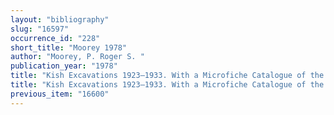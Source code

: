 ```yaml
---
layout: "bibliography"
slug: "16597"
occurrence_id: "228"
short_title: "Moorey 1978"
author: "Moorey, P. Roger S. "
publication_year: "1978"
title: "Kish Excavations 1923–1933. With a Microfiche Catalogue of the Objects in Oxford excavated by the Oxford – Field Museum, Chicago Expedition to Kish in Iraq, 1923–1933"
title: "Kish Excavations 1923–1933. With a Microfiche Catalogue of the Objects in Oxford excavated by the Oxford – Field Museum, Chicago Expedition to Kish in Iraq, 1923–1933"
previous_item: "16600"
---
```


